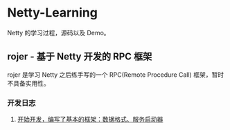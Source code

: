 # Netty-Learning
Netty 的学习过程，源码以及 Demo。

## rojer - 基于 Netty 开发的 RPC 框架
rojer 是学习 Netty 之后练手写的一个 RPC(Remote Procedure Call) 框架，暂时不具备实用性。
### 开发日志
1. [开始开发，编写了基本的框架：数据格式、服务启动器](https://github.com/RojerAlone/Netty-Learning/commit/b2529dc73c2891b727846947d5a1f6ad0f0a25cc)